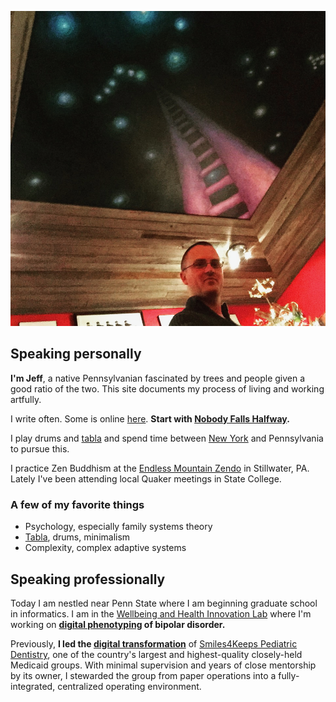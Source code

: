 ![Jim Lennox's painting in Hunlock Creek, PA](/assets/self.png)

## Speaking personally

**I'm Jeff**, a native Pennsylvanian fascinated by trees and people given a good ratio of the two. This site documents my process of living and working artfully.

I write often. Some is online [here](/essays). **Start with [Nobody Falls Halfway](/nobody-falls-halfway/).**

I play drums and [tabla](/tabla/) and spend time between [New York](https://danweiss.net) and Pennsylvania to pursue this.

I practice Zen Buddhism at the [Endless Mountain Zendo](http://www.endlessmountainzendo.org) in Stillwater, PA. Lately I've been attending local Quaker meetings in State College.

### A few of my favorite things

- Psychology, especially family systems theory
- [Tabla](/tabla/), drums, minimalism
- Complexity, complex adaptive systems

## Speaking professionally

Today I am nestled near Penn State where I am beginning graduate school in informatics. I am in the [Wellbeing and Health Innovation Lab](https://whilab.org) where I'm working on **[digital phenotyping](https://en.wikipedia.org/wiki/Digital_phenotyping) of bipolar disorder.**

Previously, **I led the [digital transformation](https://en.wikipedia.org/wiki/Digital_transformation)** of [Smiles4Keeps Pediatric Dentistry](https://www.smiles4keeps.com), one of the country's largest and highest-quality closely-held Medicaid groups. With minimal supervision and years of close mentorship by its owner, I stewarded the group from paper operations into a fully-integrated, centralized operating environment.

<div class="recent-reads">
<script src="https://www.goodreads.com/review/grid_widget/7071685.Now%20reading?cover_size=medium&hide_link=true&hide_title=&num_books=7&order=a&shelf=currently-reading&sort=position&widget_id=1552764228" type="text/javascript" charset="utf-8"></script>
</div>


